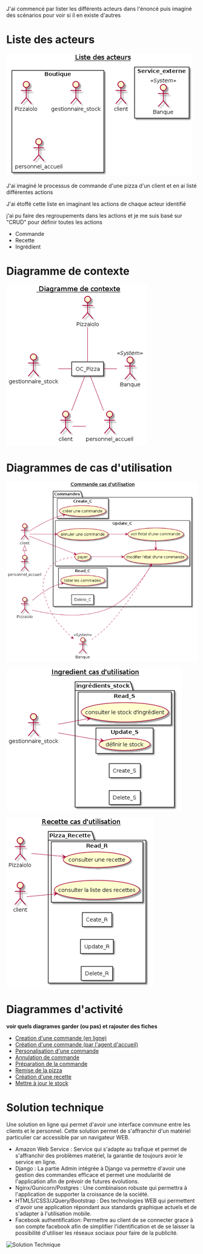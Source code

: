 J'ai commencé par lister les différents acteurs dans l'énoncé puis imaginé des scénarios pour voir si il en existe d'autres

# Liste des acteurs

![0_ListActors](img/0_ListActors.png)

J'ai imaginé le processus de commande d'une pizza d'un client et en ai listé différentes actions

J'ai étoffé cette liste en imaginant les actions de chaque acteur identifié

j'ai pu faire des regroupements dans les actions et je me suis basé sur "CRUD" pour définir toutes les actions

* Commande
* Recette
* Ingrédient

# Diagramme de contexte

![1_contextDiagram](img/1_contextDiagram.png)

# Diagrammes de cas d'utilisation

![Commande](img/2_Commande_UseCaseDiagram.png)

![Ingrédient](img/2_Ingredient_UseCaseDiagram.png)

![Recette](img/2_Recette_UseCaseDiagram.png)

# Diagrammes d'activité

**voir quels diagrames garder (ou pas) et rajouter des fiches**

* [Creation d'une commande (en ligne)](img/4_Commande_CREATE_CMD_ActivityDiagram.png)
* [Création d'une commande (par l'agent d'accueil)](img/4_Commande_CREATE_CMD_2_ActivityDiagram.png)
* [Personalisation d'une commande](img/4_commande_custom.png)
* [Annulation de commande](img/4_Commande_CANCEL_CMD_ActivityDiagram.png)
* [Préparation de la commande](img/4_preparation_commande.png)
* [Remise de la pizza](img/4_remise_pizza.png)
* [Création d'une recette](img/4_Recette_CREATE_RECIPE_activityDiagram.png)
* [Mettre à jour le stock](img/4_Ingredient_SET_ITEM_ActivityDiagram.png)



# Solution technique

Une solution en ligne qui permet d'avoir une interface commune entre les clients et le personnel. Cette solution permet de s'affranchir d'un matériel particulier car accessible par un navigateur WEB.

* Amazon Web Service : Service qui s'adapte au trafique et permet de s'affranchir des problèmes matériel, la garantie de toujours avoir le service en ligne.
* Django : La partie Admin intégrée à Django va permettre d'avoir une gestion des commandes efficace et permet une modularité de l'application afin de prévoir de futures évolutions.
* Nginx/Gunicorn/Postgres : Une combinaison robuste qui permettra à l'application de supporter la croissance de la société.
* HTML5/CSS3/JQuery/Bootstrap : Des technologies WEB qui permettent d'avoir une application répondant aux standards graphique actuels et de s'adapter à l'utilisation mobile.
* Facebook authentification: Permettre au client de se connecter grace à son compte facebook afin de simplifier l'identification et de se laisser la possibilité d'utiliser les réseaux sociaux pour faire de la publicité.

![Solution Technique](img/5_DeployementDiagram.png)
